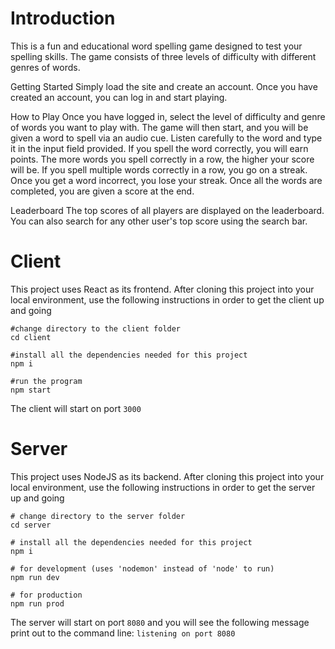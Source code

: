 # Introduction
This is a fun and educational word spelling game designed to test your spelling skills. The game consists of three levels of difficulty with different genres of words.

Getting Started
Simply load the site and create an account. Once you have created an account, you can log in and start playing.

How to Play
Once you have logged in, select the level of difficulty and genre of words you want to play with. The game will then start, and you will be given a word to spell via an audio cue. Listen carefully to the word and type it in the input field provided. If you spell the word correctly, you will earn points. The more words you spell correctly in a row, the higher your score will be. If you spell multiple words correctly in a row, you go on a streak. Once you get a word incorrect, you lose your streak. Once all the words are completed, you are given a score at the end.

Leaderboard
The top scores of all players are displayed on the leaderboard. You can also search for any other user's top score using the search bar.

# Client
This project uses React as its frontend. After cloning this project into your local environment, use the following instructions in order to get the client up and going

```shell
#change directory to the client folder
cd client

#install all the dependencies needed for this project
npm i

#run the program
npm start
```

The client will start on port `3000`
# Server

This project uses NodeJS as its backend. After cloning this project into your local environment, use the following instructions in order to get the server up and going

```shell
# change directory to the server folder
cd server

# install all the dependencies needed for this project
npm i

# for development (uses 'nodemon' instead of 'node' to run)
npm run dev

# for production
npm run prod
```

The server will start on port `8080` and you will see the following message print out to the command line: `listening on port 8080`
